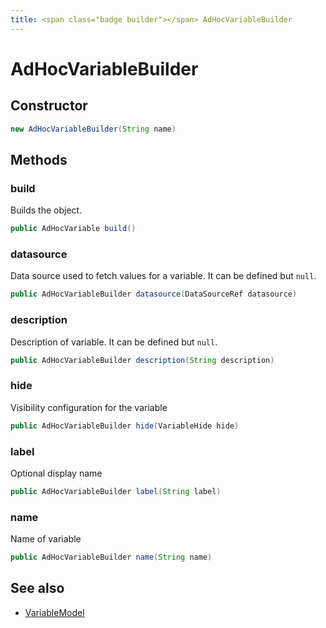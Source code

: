 ```yaml
---
title: <span class="badge builder"></span> AdHocVariableBuilder
---
```

# <span class="badge builder"></span> AdHocVariableBuilder

## Constructor

```java
new AdHocVariableBuilder(String name)
```
## Methods

### <span class="badge object-method"></span> build

Builds the object.

```java
public AdHocVariable build()
```

### <span class="badge object-method"></span> datasource

Data source used to fetch values for a variable. It can be defined but `null`.

```java
public AdHocVariableBuilder datasource(DataSourceRef datasource)
```

### <span class="badge object-method"></span> description

Description of variable. It can be defined but `null`.

```java
public AdHocVariableBuilder description(String description)
```

### <span class="badge object-method"></span> hide

Visibility configuration for the variable

```java
public AdHocVariableBuilder hide(VariableHide hide)
```

### <span class="badge object-method"></span> label

Optional display name

```java
public AdHocVariableBuilder label(String label)
```

### <span class="badge object-method"></span> name

Name of variable

```java
public AdHocVariableBuilder name(String name)
```

## See also

 * <span class="badge object-type-class"></span> [VariableModel](./object-VariableModel.md)
